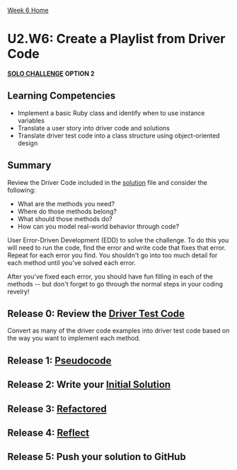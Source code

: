 [Week 6 Home](../)

# U2.W6: Create a Playlist from Driver Code 
**[SOLO CHALLENGE](https://github.com/Devbootcamp/phase_0_handbook/blob/master/solo_challenges.md) OPTION 2**


## Learning Competencies
- Implement a basic Ruby class and identify when to use instance variables
- Translate a user story into driver code and solutions
- Translate driver test code into a class structure using object-oriented design

## Summary
Review the Driver Code included in the [solution](my_solution.rb) file and consider the following:

- What are the methods you need?
- Where do those methods belong?
- What should those methods do?
- How can you model real-world behavior through code?

User Error-Driven Development (EDD) to solve the challenge. To do this you will need to run the code, find the error and write code that fixes that error. Repeat for each error you find. You shouldn't go into too much detail for each method until you've solved each error.

After you've fixed each error, you should have fun filling in each of the methods -- but don't forget to go through the normal steps in your coding revelry!

## Release 0: Review the [Driver Test Code](../../references/driver_code.md) 
Convert as many of the driver code examples into driver test code based on the way you want to implement each method.

## Release 1: [Pseudocode](../../references/pseudocode.md)

## Release 2: Write your [Initial Solution](../../references/initial_solution.md)

## Release 3: [Refactored](../../references/refactoring.md)

## Release 4: [Reflect](../../references/reflection_guidelines.md)

## Release 5: Push your solution to GitHub
